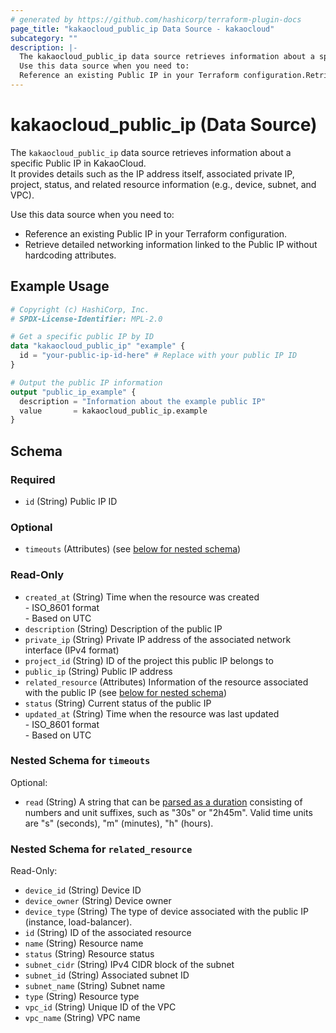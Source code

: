 ```yaml
---
# generated by https://github.com/hashicorp/terraform-plugin-docs
page_title: "kakaocloud_public_ip Data Source - kakaocloud"
subcategory: ""
description: |-
  The kakaocloud_public_ip data source retrieves information about a specific Public IP in KakaoCloud.It provides details such as the IP address itself, associated private IP, project, status, and related resource information (e.g., device, subnet, and VPC).
  Use this data source when you need to:
  Reference an existing Public IP in your Terraform configuration.Retrieve detailed networking information linked to the Public IP without hardcoding attributes.
---
```


# kakaocloud_public_ip (Data Source)

The `kakaocloud_public_ip` data source retrieves information about a specific Public IP in KakaoCloud.  
It provides details such as the IP address itself, associated private IP, project, status, and related resource information (e.g., device, subnet, and VPC).  

Use this data source when you need to:
- Reference an existing Public IP in your Terraform configuration.  
- Retrieve detailed networking information linked to the Public IP without hardcoding attributes.

## Example Usage

```terraform
# Copyright (c) HashiCorp, Inc.
# SPDX-License-Identifier: MPL-2.0

# Get a specific public IP by ID
data "kakaocloud_public_ip" "example" {
  id = "your-public-ip-id-here" # Replace with your public IP ID
}

# Output the public IP information
output "public_ip_example" {
  description = "Information about the example public IP"
  value       = kakaocloud_public_ip.example
}
```

<!-- schema generated by tfplugindocs -->
## Schema

### Required

- `id` (String) Public IP ID

### Optional

- `timeouts` (Attributes) (see [below for nested schema](#nestedatt--timeouts))

### Read-Only

- `created_at` (String) Time when the resource was created <br/> - ISO_8601 format <br/> - Based on UTC
- `description` (String) Description of the public IP
- `private_ip` (String) Private IP address of the associated network interface (IPv4 format)
- `project_id` (String) ID of the project this public IP belongs to
- `public_ip` (String) Public IP address
- `related_resource` (Attributes) Information of the resource associated with the public IP (see [below for nested schema](#nestedatt--related_resource))
- `status` (String) Current status of the public IP
- `updated_at` (String) Time when the resource was last updated <br/> - ISO_8601 format <br/> - Based on UTC

<a id="nestedatt--timeouts"></a>
### Nested Schema for `timeouts`

Optional:

- `read` (String) A string that can be [parsed as a duration](https://pkg.go.dev/time#ParseDuration) consisting of numbers and unit suffixes, such as "30s" or "2h45m". Valid time units are "s" (seconds), "m" (minutes), "h" (hours).


<a id="nestedatt--related_resource"></a>
### Nested Schema for `related_resource`

Read-Only:

- `device_id` (String) Device ID
- `device_owner` (String) Device owner
- `device_type` (String) The type of device associated with the public IP (instance, load-balancer).
- `id` (String) ID of the associated resource
- `name` (String) Resource name
- `status` (String) Resource status
- `subnet_cidr` (String) IPv4 CIDR block of the subnet
- `subnet_id` (String) Associated subnet ID
- `subnet_name` (String) Subnet name
- `type` (String) Resource type
- `vpc_id` (String) Unique ID of the VPC
- `vpc_name` (String) VPC name
